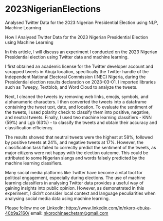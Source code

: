 # 2023NigerianElections
 Analysed Twitter Data for the 2023 Nigerian Presidential Election using NLP, Machine Learning

How I Analysed Twitter Data for the 2023 Nigerian Presidential Election using Machine Learning

In this article, I will discuss an experiment I conducted on the 2023 Nigerian Presidential election using Twitter data and machine learning.

I first obtained an academic license for the Twitter developer account and scrapped tweets in Abuja location, specifically the Twitter handle of the Independent National Electoral Commission (INEC) Nigeria, during the Presidential election results declaration on 2023-03-01. I imported libraries such as Tweepy, Textblob, and Word Cloud to analyze the tweets.

Next, I cleaned the tweets by removing web links, emojis, symbols, and alphanumeric characters. I then converted the tweets into a dataframe containing the tweet text, date, and location. To evaluate the sentiment of the tweets, I used polarity check to classify them into positive, negative, and neutral tweets. Finally, I used two machine learning classifiers - KNN (59%) and Lgb (63%) - to classify the tweets and obtain their accuracy and classification efficiency.

The results showed that neutral tweets were the highest at 58%, followed by positive tweets at 24%, and negative tweets at 17%. However, the classification task failed to correctly predict the sentiment of the tweets, as major citizens were not happy with the election outcome. This could be attributed to some Nigerian slangs and words falsely predicted by the machine learning classifiers.

Many social media platforms like Twitter have become a vital tool for political engagement, especially during elections. The use of machine learning classifiers in analysing Twitter data provides a useful way of gaining insights into public opinion. However, as demonstrated in this experiment, I didn’t consider local context and language peculiarities when analysing social media data using machine learning.

Please follow me on LinkedIn: https://www.linkedin.com/in/nkoro-ebuka-40b9a2160/ email: nkorochinaechetam@gmail.com
